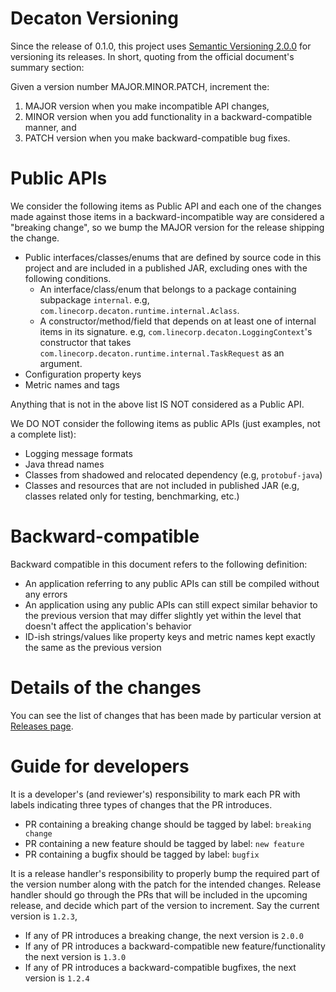 Decaton Versioning
==================

Since the release of 0.1.0, this project uses [Semantic Versioning 2.0.0](https://semver.org/spec/v2.0.0.html) for versioning its releases.
In short, quoting from the official document's summary section:

Given a version number MAJOR.MINOR.PATCH, increment the:

1. MAJOR version when you make incompatible API changes,
2. MINOR version when you add functionality in a backward-compatible manner, and
3. PATCH version when you make backward-compatible bug fixes.


Public APIs
===========

We consider the following items as Public API and each one of the changes made against those items in a backward-incompatible way are considered a "breaking change", so we bump the MAJOR version for the release shipping the change.


* Public interfaces/classes/enums that are defined by source code in this project and are included in a published JAR, excluding ones with the following conditions.
  * An interface/class/enum that belongs to a package containing subpackage `internal`. e.g, `com.linecorp.decaton.runtime.internal.Aclass`.
  * A constructor/method/field that depends on at least one of internal items in its signature. e.g, `com.linecorp.decaton.LoggingContext`'s constructor that takes `com.linecorp.decaton.runtime.internal.TaskRequest` as an argument.
* Configuration property keys
* Metric names and tags

Anything that is not in the above list IS NOT considered as a Public API.

We DO NOT consider the following items as public APIs (just examples, not a complete list):

* Logging message formats
* Java thread names
* Classes from shadowed and relocated dependency (e.g, `protobuf-java`)
* Classes and resources that are not included in published JAR (e.g, classes related only for testing, benchmarking, etc.)


Backward-compatible
===================

Backward compatible in this document refers to the following definition:

* An application referring to any public APIs can still be compiled without any errors
* An application using any public APIs can still expect similar behavior to the previous version that may differ slightly yet within the level that doesn't affect the application's behavior
* ID-ish strings/values like property keys and metric names kept exactly the same as the previous version


Details of the changes
======================

You can see the list of changes that has been made by particular version at [Releases page](https://github.com/line/decaton/releases).


Guide for developers
====================

It is a developer's (and reviewer's) responsibility to mark each PR with labels indicating three types of changes that the PR introduces.
* PR containing a breaking change should be tagged by label: `breaking change`
* PR containing a new feature should be tagged by label: `new feature`
* PR containing a bugfix should be tagged by label: `bugfix`

It is a release handler's responsibility to properly bump the required part of the version number along with the patch for the intended changes.
Release handler should go through the PRs that will be included in the upcoming release, and decide which part of the version to increment.
Say the current version is `1.2.3`,
* If any of PR introduces a breaking change, the next version is `2.0.0`
* If any of PR introduces a backward-compatible new feature/functionality the next version is `1.3.0`
* If any of PR introduces a backward-compatible bugfixes, the next version is `1.2.4`
